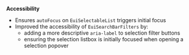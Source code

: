 **Accessibility**

- Ensures `autoFocus` on `EuiSelectableList` triggers initial focus
- Improved the accessibility of `EuiSearchBarFilters` by: 
  - adding a more descriptive `aria-label` to selection filter buttons
  - ensuring the selection listbox is initially focused when opening a selection popover

